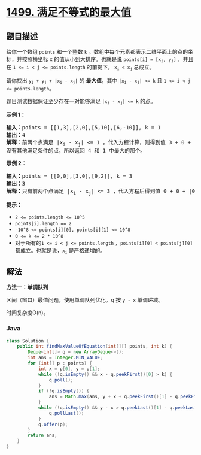# [1499. 满足不等式的最大值](https://leetcode.cn/problems/max-value-of-equation)

## 题目描述

<p>给你一个数组 <code>points</code> 和一个整数 <code>k</code> 。数组中每个元素都表示二维平面上的点的坐标，并按照横坐标 x 的值从小到大排序。也就是说 <code>points[i] = [x<sub>i</sub>, y<sub>i</sub>]</code> ，并且在 <code>1 &lt;= i &lt; j &lt;= points.length</code> 的前提下， <code>x<sub>i</sub> &lt; x<sub>j</sub></code> 总成立。</p>

<p>请你找出<em> </em><code>y<sub>i</sub>&nbsp;+ y<sub>j</sub>&nbsp;+ |x<sub>i</sub>&nbsp;- x<sub>j</sub>|</code> 的 <strong>最大值</strong>，其中 <code>|x<sub>i</sub>&nbsp;- x<sub>j</sub>|&nbsp;&lt;= k</code> 且 <code>1 &lt;= i &lt; j &lt;= points.length</code>。</p>

<p>题目测试数据保证至少存在一对能够满足 <code>|x<sub>i</sub>&nbsp;- x<sub>j</sub>|&nbsp;&lt;= k</code> 的点。</p>

<p><strong>示例 1：</strong></p>

<pre><strong>输入：</strong>points = [[1,3],[2,0],[5,10],[6,-10]], k = 1
<strong>输出：</strong>4
<strong>解释：</strong>前两个点满足 |x<sub>i</sub>&nbsp;- x<sub>j</sub>| &lt;= 1 ，代入方程计算，则得到值 3 + 0 + |1 - 2| = 4 。第三个和第四个点也满足条件，得到值 10 + -10 + |5 - 6| = 1 。
没有其他满足条件的点，所以返回 4 和 1 中最大的那个。</pre>

<p><strong>示例 2：</strong></p>

<pre><strong>输入：</strong>points = [[0,0],[3,0],[9,2]], k = 3
<strong>输出：</strong>3
<strong>解释：</strong>只有前两个点满足 |x<sub>i</sub>&nbsp;- x<sub>j</sub>| &lt;= 3 ，代入方程后得到值 0 + 0 + |0 - 3| = 3 。
</pre>

<p><strong>提示：</strong></p>

<ul>
	<li><code>2 &lt;= points.length &lt;= 10^5</code></li>
	<li><code>points[i].length == 2</code></li>
	<li><code>-10^8&nbsp;&lt;= points[i][0], points[i][1] &lt;= 10^8</code></li>
	<li><code>0 &lt;= k &lt;= 2 * 10^8</code></li>
	<li>对于所有的<code>1 &lt;= i &lt; j &lt;= points.length</code> ，<code>points[i][0] &lt; points[j][0]</code> 都成立。也就是说，<code>x<sub>i</sub></code> 是严格递增的。</li>
</ul>

## 解法

**方法一：单调队列**

区间（窗口）最值问题，使用单调队列优化。q 按 `y - x` 单调递减。

时间复杂度O(n)。

### **Java**

```java
class Solution {
    public int findMaxValueOfEquation(int[][] points, int k) {
        Deque<int[]> q = new ArrayDeque<>();
        int ans = Integer.MIN_VALUE;
        for (int[] p : points) {
            int x = p[0], y = p[1];
            while (!q.isEmpty() && x - q.peekFirst()[0] > k) {
                q.poll();
            }
            if (!q.isEmpty()) {
                ans = Math.max(ans, y + x + q.peekFirst()[1] - q.peekFirst()[0]);
            }
            while (!q.isEmpty() && y - x > q.peekLast()[1] - q.peekLast()[0]) {
                q.pollLast();
            }
            q.offer(p);
        }
        return ans;
    }
}
```
